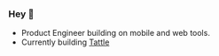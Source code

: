 ### Hey 👋

- Product Engineer building on mobile and web tools.
- Currently building [Tattle](https://tattle.co.in/)
